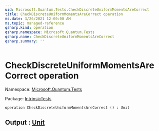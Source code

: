 ```yaml
---
uid: Microsoft.Quantum.Tests.CheckDiscreteUniformMomentsAreCorrect
title: CheckDiscreteUniformMomentsAreCorrect operation
ms.date: 3/26/2021 12:00:00 AM
ms.topic: managed-reference
qsharp.kind: operation
qsharp.namespace: Microsoft.Quantum.Tests
qsharp.name: CheckDiscreteUniformMomentsAreCorrect
qsharp.summary: ''
---
```


# CheckDiscreteUniformMomentsAreCorrect operation

Namespace: [Microsoft.Quantum.Tests](xref:Microsoft.Quantum.Tests)

Package: [IntrinsicTests](https://nuget.org/packages/IntrinsicTests)




```qsharp
operation CheckDiscreteUniformMomentsAreCorrect () : Unit
```


## Output : [Unit](xref:microsoft.quantum.lang-ref.unit)

